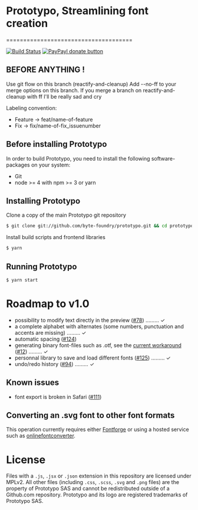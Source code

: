 # Prototypo, Streamlining font creation 
=====================================

[![Build Status](https://travis-ci.org/byte-foundry/prototypo.svg?branch=master)](https://travis-ci.org/byte-foundry/prototypo) [![PayPayl donate button](https://img.shields.io/badge/paypal-donate-yellow.svg)](https://www.paypal.com/cgi-bin/webscr?cmd=_s-xclick&hosted_button_id=BP52ZEAFR9QEL "Donate once-off to this project using Paypal")

BEFORE ANYTHING !
-----------------
Use git flow on this branch (reactify-and-cleanup)
Add --no-ff to your merge options on this branch.
If you merge a branch on reactify-and-cleanup with ff I'll be really sad and cry

Labeling convention:
- Feature -> feat/name-of-feature
- Fix -> fix/name-of-fix_issuenumber

Before installing Prototypo
---------------------------

In order to build Prototypo, you need to install the following software-packages on your system:
- Git
- node >= 4 with npm >= 3 or yarn

Installing Prototypo
--------------------

Clone a copy of the main Prototypo git repository

```bash
$ git clone git://github.com/byte-foundry/prototypo.git && cd prototypo
```

Install build scripts and frontend libraries

```bash
$ yarn
```

Running Prototypo
-----------------

```bash
$ yarn start
```

Roadmap to v1.0
===============

- possibility to modify text directly in the preview ([#78](../../issues/78)) ……… ✓
- a complete alphabet with alternates (some numbers, punctuation and accents are missing) ……… ✓
- automatic spacing ([#124](../../issues/124))
- generating binary font-files such as .otf, see the [current workaround](#converting-an-svg-font-to-other-font-formats) ([#12](../../issues/12)) ……… ✓
- personnal library to save and load different fonts ([#125](../../issues/125)) ……… ✓
- undo/redo history ([#94](../../issues/94)) ……… ✓

Known issues
------------

- font export is broken in Safari ([#111](../../issues/111))


Converting an .svg font to other font formats
---------------------------------------------

This operation currently requires either [Fontforge](http://fontforge.github.io/en-US/) or using a hosted service such as [onlinefontconverter](http://onlinefontconverter.com).

License
=======

Files with a `.js`, `.jsx` or `.json` extension in this repository are licensed under MPLv2. All other files (including `.css`, `.scss`, `.svg` and `.png` files) are the property of Prototypo SAS and cannot be redistributed outside of a Github.com repository. Prototypo and its logo are registered trademarks of Prototypo SAS.
